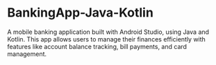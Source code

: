 # BankingApp-Java-Kotlin
A mobile banking application built with Android Studio, using Java and Kotlin. This app allows users to manage their finances efficiently with features like account balance tracking, bill payments, and card management.
